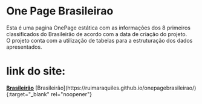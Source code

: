 # One Page Brasileirao
Esta é uma pagina OnePage estática com as informações dos 8 primeiros classificados do Brasileirão de acordo com a data de criação do projeto. </br>
O projeto conta com a utilização de tabelas para a estruturação dos dados apresentados.
<h1> link do site: </h1> <a href="https://ruimaraquiles.github.io/onepagebrasileirao/" target="_blank"><b>Brasileirão</b></a>
[Brasileirão](https://ruimaraquiles.github.io/onepagebrasileirao/){:target="_blank" rel="noopener"}
